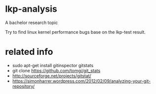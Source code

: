 # lkp-analysis

A bachelor research topic

Try to find linux kernel performance bugs base on the lkp-test result.
 
# related info
 - sudo apt-get install gitinspector gitstats
 - git clone https://github.com/tomgi/git_stats
 - http://sourceforge.net/projects/gitstat/
 - https://simonharrer.wordpress.com/2012/02/09/analyzing-your-git-repository/
